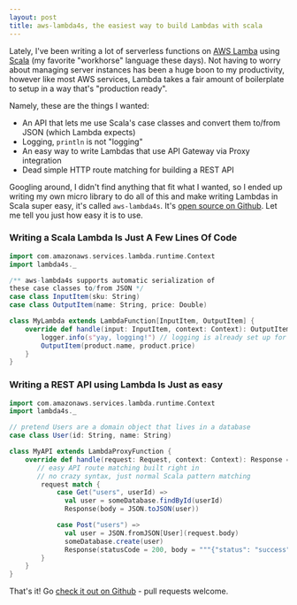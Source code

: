 ```yaml
---
layout: post
title: aws-lambda4s, the easiest way to build Lambdas with scala
---
```


Lately, I've been writing a lot of serverless functions on [AWS Lamba](https://aws.amazon.com/lambda/) using [Scala](https://www.scala-lang.org/) (my favorite "workhorse" language these days). Not having to worry about managing server instances has been a huge boon to my productivity, however like most AWS services, Lambda takes a fair amount of boilerplate to setup in a way that's "production ready".

Namely, these are the things I wanted:

* An API that lets me use Scala's case classes and convert them to/from JSON (which Lambda expects)
* Logging, `println` is not "logging"
* An easy way to write Lambdas that use API Gateway via Proxy integration
* Dead simple HTTP route matching for building a REST API

Googling around, I didn't find anything that fit what I wanted, so I ended up writing my own micro library to do all of this and make writing Lambdas in Scala super easy, it's called `aws-lambda4s`. It's [open source on Github](https://github.com/jcarver989/aws-lambda4s). Let me tell you just how easy it is to use.

### Writing a Scala Lambda Is Just A Few Lines Of Code

```scala
import com.amazonaws.services.lambda.runtime.Context
import lambda4s._

/** aws-lambda4s supports automatic serialization of
these case classes to/from JSON */
case class InputItem(sku: String)
case class OutputItem(name: String, price: Double)

class MyLambda extends LambdaFunction[InputItem, OutputItem] {
    override def handle(input: InputItem, context: Context): OutputItem = {
        logger.info(s"yay, logging!") // logging is already set up for you
        OutputItem(product.name, product.price)
    }
}
```

### Writing a REST API using Lambda Is Just as easy

```scala
import com.amazonaws.services.lambda.runtime.Context
import lambda4s._

// pretend Users are a domain object that lives in a database
case class User(id: String, name: String)

class MyAPI extends LambdaProxyFunction {
    override def handle(request: Request, context: Context): Response = {
       // easy API route matching built right in
       // no crazy syntax, just normal Scala pattern matching
        request match {
            case Get("users", userId) =>
              val user = someDatabase.findById(userId)
              Response(body = JSON.toJSON(user))

            case Post("users") =>
              val user = JSON.fromJSON[User](request.body)
              someDatabase.create(user)
              Response(statusCode = 200, body = """{"status": "success"}""")
        }
    }
}
```

That's it! Go [check it out on Github](https://github.com/jcarver989/aws-lambda4s) - pull requests welcome.
